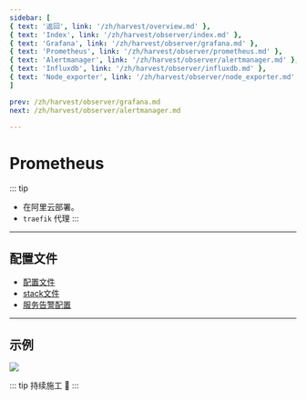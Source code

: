 ```yaml
---
sidebar: [
{ text: '返回', link: '/zh/harvest/overview.md' },
{ text: 'Index', link: '/zh/harvest/observer/index.md' },
{ text: 'Grafana', link: '/zh/harvest/observer/grafana.md' },
{ text: 'Prometheus', link: '/zh/harvest/observer/prometheus.md' },
{ text: 'Alertmanager', link: '/zh/harvest/observer/alertmanager.md' },
{ text: 'Influxdb', link: '/zh/harvest/observer/influxdb.md' },
{ text: 'Node_exporter', link: '/zh/harvest/observer/node_exporter.md' },
]

prev: /zh/harvest/observer/grafana.md
next: /zh/harvest/observer/alertmanager.md

---
```


# Prometheus

::: tip
- 在阿里云部署。
- `traefik` 代理
:::

---

## 配置文件

- [配置文件](https://github.com/JerryTZF/hyperf-demo/blob/main/monitoring/prometheus/prometheus.yml)
- [stack文件](https://github.com/JerryTZF/hyperf-demo/blob/main/monitoring/prometheus/prometheus-stack.yml)
- [服务告警配置](https://github.com/JerryTZF/hyperf-demo/blob/main/monitoring/prometheus/rules/server_alert.yml)

---

## 示例

![](http://img.tzf-foryou.com/img/20220417141131.png)

::: tip
持续施工 :construction:
:::
